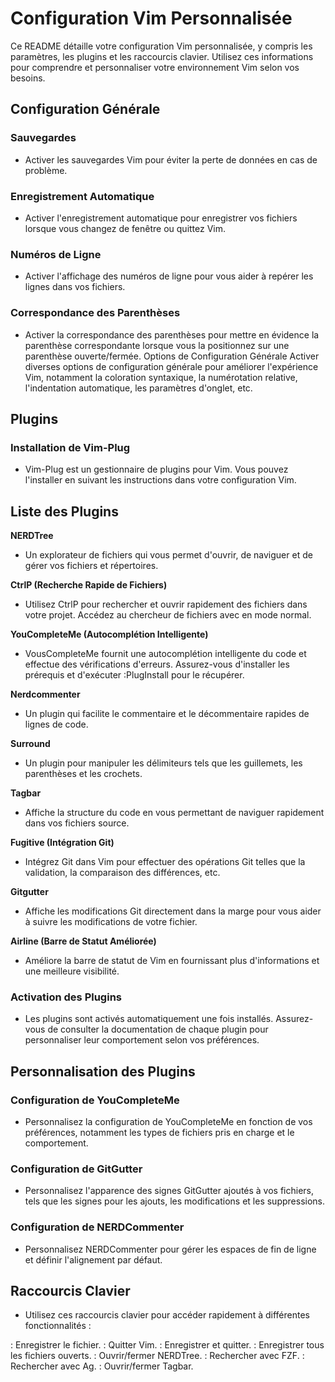 # Configuration Vim Personnalisée

Ce README détaille votre configuration Vim personnalisée, y compris les paramètres, les plugins et les raccourcis clavier. Utilisez ces informations pour comprendre et personnaliser votre environnement Vim selon vos besoins.

## Configuration Générale

### Sauvegardes

- Activer les sauvegardes Vim pour éviter la perte de données en cas de problème.

### Enregistrement Automatique

- Activer l'enregistrement automatique pour enregistrer vos fichiers lorsque vous changez de fenêtre ou quittez Vim.

### Numéros de Ligne

- Activer l'affichage des numéros de ligne pour vous aider à repérer les lignes dans vos fichiers.

### Correspondance des Parenthèses

- Activer la correspondance des parenthèses pour mettre en évidence la parenthèse correspondante lorsque vous la positionnez sur une parenthèse ouverte/fermée.
Options de Configuration Générale
Activer diverses options de configuration générale pour améliorer l'expérience Vim, notamment la coloration syntaxique, la numérotation relative, l'indentation automatique, les paramètres d'onglet, etc.

## Plugins

### Installation de Vim-Plug

- Vim-Plug est un gestionnaire de plugins pour Vim. Vous pouvez l'installer en suivant les instructions dans votre configuration Vim.

## Liste des Plugins

**NERDTree**

- Un explorateur de fichiers qui vous permet d'ouvrir, de naviguer et de gérer vos fichiers et répertoires.

**CtrlP (Recherche Rapide de Fichiers)**

- Utilisez CtrlP pour rechercher et ouvrir rapidement des fichiers dans votre projet. Accédez au chercheur de fichiers avec <Ctrl-P> en mode normal.

**YouCompleteMe (Autocomplétion Intelligente)**

- VousCompleteMe fournit une autocomplétion intelligente du code et effectue des vérifications d'erreurs. Assurez-vous d'installer les prérequis et d'exécuter :PlugInstall pour le récupérer.

**Nerdcommenter**

- Un plugin qui facilite le commentaire et le décommentaire rapides de lignes de code.

**Surround**

- Un plugin pour manipuler les délimiteurs tels que les guillemets, les parenthèses et les crochets.

**Tagbar**

- Affiche la structure du code en vous permettant de naviguer rapidement dans vos fichiers source.

**Fugitive (Intégration Git)**

- Intégrez Git dans Vim pour effectuer des opérations Git telles que la validation, la comparaison des différences, etc.

**Gitgutter**

- Affiche les modifications Git directement dans la marge pour vous aider à suivre les modifications de votre fichier.

**Airline (Barre de Statut Améliorée)**

- Améliore la barre de statut de Vim en fournissant plus d'informations et une meilleure visibilité.

### Activation des Plugins

- Les plugins sont activés automatiquement une fois installés. Assurez-vous de consulter la documentation de chaque plugin pour personnaliser leur comportement selon vos préférences.

## Personnalisation des Plugins

### Configuration de YouCompleteMe

- Personnalisez la configuration de YouCompleteMe en fonction de vos préférences, notamment les types de fichiers pris en charge et le comportement.

### Configuration de GitGutter

- Personnalisez l'apparence des signes GitGutter ajoutés à vos fichiers, tels que les signes pour les ajouts, les modifications et les suppressions.

### Configuration de NERDCommenter

- Personnalisez NERDCommenter pour gérer les espaces de fin de ligne et définir l'alignement par défaut.

## Raccourcis Clavier

- Utilisez ces raccourcis clavier pour accéder rapidement à différentes fonctionnalités :

<F2> : Enregistrer le fichier.
<F3> : Quitter Vim.
<F4> : Enregistrer et quitter.
<F5> : Enregistrer tous les fichiers ouverts.
<C-n> : Ouvrir/fermer NERDTree.
<C-f> : Rechercher avec FZF.
<C-p> : Rechercher avec Ag.
<C-t> : Ouvrir/fermer Tagbar.
